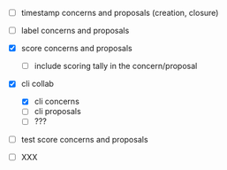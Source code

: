
- [ ] timestamp concerns and proposals (creation, closure)
- [ ] label concerns and proposals
- [x] score concerns and proposals
  - [ ] include scoring tally in the concern/proposal

- [x] cli collab
  - [x] cli concerns
  - [ ] cli proposals
  - [ ] ???

- [ ] test score concerns and proposals

- [ ] XXX